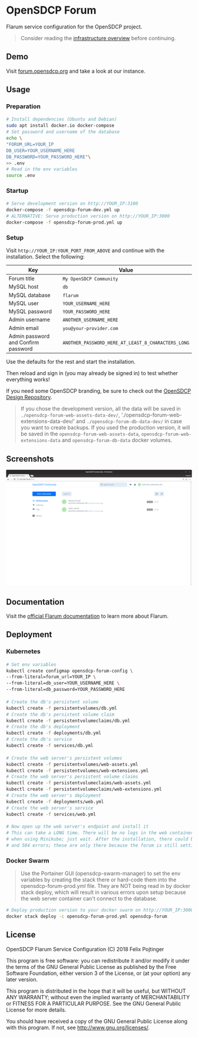 # OpenSDCP Forum

Flarum service configuration for the OpenSDCP project.

> Consider reading the [infrastructure overview](https://github.com/opensdcp/opensdcp-infrastructure#overview) before continuing.

## Demo

Visit [forum.opensdcp.org](https://forum.opensdcp.org/) and take a look at our instance.

## Usage

### Preparation

```bash
# Install dependencies (Ubuntu and Debian)
sudo apt install docker.io docker-compose
# Set password and username of the database
echo \
"FORUM_URL=YOUR_IP
DB_USER=YOUR_USERNAME_HERE
DB_PASSWORD=YOUR_PASSWORD_HERE"\
>> .env
# Read in the env variables
source .env
```

### Startup

```bash
# Serve development version on http://YOUR_IP:3100
docker-compose -f opensdcp-forum-dev.yml up
# ALTERNATIVE: Serve production version on http://YOUR_IP:3000
docker-compose -f opensdcp-forum-prod.yml up
```

### Setup

Visit `http://YOUR_IP:YOUR_PORT_FROM_ABOVE` and continue with the installation. Select the following:

| Key                                 | Value                                              |
| ----------------------------------- | -------------------------------------------------- |
| Forum title                         | `My OpenSDCP Community`                            |
| MySQL host                          | `db`                                               |
| MySQL database                      | `flarum`                                           |
| MySQL user                          | `YOUR_USERNAME_HERE`                               |
| MySQL password                      | `YOUR_PASSWORD_HERE`                               |
| Admin username                      | `ANOTHER_USERNAME_HERE`                            |
| Admin email                         | `you@your-provider.com`                            |
| Admin password and Confirm password | `ANOTHER_PASSWORD_HERE_AT_LEAST_8_CHARACTERS_LONG` |

Use the defaults for the rest and start the installation.

Then reload and sign in (you may already be signed in) to test whether everything works!

If you need some OpenSDCP branding, be sure to check out the [OpenSDCP Design Repository](https://github.com/opensdcp/opensdcp-design).

> If you chose the development version, all the data will be saved in `./opensdcp-forum-web-assets-data-dev/`, './opensdcp-forum-web-extensions-data-dev/' and `./opensdcp-forum-db-data-dev/` in case you want to create backups. If you used the production version, it will be saved in the `opensdcp-forum-web-assets-data`, `opensdcp-forum-web-extensions-data` and `opensdcp-forum-db-data` docker volumes.

## Screenshots

![Start page in Flarum instance](screenshots/startpage.png)

## Documentation

Visit the [official Flarum documentation](http://flarum.org/docs/) to learn more about Flarum.

## Deployment

### Kubernetes

```bash
# Set env variables
kubectl create configmap opensdcp-forum-config \
--from-literal=forum_url=YOUR_IP \
--from-literal=db_user=YOUR_USERNAME_HERE \
--from-literal=db_password=YOUR_PASSWORD_HERE

# Create the db's persistent volume
kubectl create -f persistentvolumes/db.yml
# Create the db's persistent volume claim
kubectl create -f persistentvolumeclaims/db.yml
# Create the db's deployment
kubectl create -f deployments/db.yml
# Create the db's service
kubectl create -f services/db.yml

# Create the web server's persistent volumes
kubectl create -f persistentvolumes/web-assets.yml
kubectl create -f persistentvolumes/web-extensions.yml
# Create the web server's persistent volume claims
kubectl create -f persistentvolumeclaims/web-assets.yml
kubectl create -f persistentvolumeclaims/web-extensions.yml
# Create the web server's deployment
kubectl create -f deployments/web.yml
# Create the web server's service
kubectl create -f services/web.yml

# Now open up the web server's endpoint and install it
# This can take a LONG time. There will be no logs in the web container at first, especially
# when using Minikube; just wait. After the installation, there could be temporary 500, 503
# and 504 errors; these are only there because the forum is still setting itself up. Just wait.
```

### Docker Swarm

> Use the Portainer GUI (opensdcp-swarm-manager) to set the env variables by creating the stack there or hard-code them into the opensdcp-forum-prod.yml file. They are NOT being read in by docker stack deploy, which will result in various errors upon setup because the web server container can't connect to the database.

```bash
# Deploy production version to your docker swarm on http://YOUR_IP:3000
docker stack deploy -c opensdcp-forum-prod.yml opensdcp-forum
```

## License

OpenSDCP Flarum Service Configuration (C) 2018 Felix Pojtinger

This program is free software: you can redistribute it and/or modify
it under the terms of the GNU General Public License as published by
the Free Software Foundation, either version 3 of the License, or
(at your option) any later version.

This program is distributed in the hope that it will be useful,
but WITHOUT ANY WARRANTY; without even the implied warranty of
MERCHANTABILITY or FITNESS FOR A PARTICULAR PURPOSE. See the
GNU General Public License for more details.

You should have received a copy of the GNU General Public License
along with this program. If not, see <http://www.gnu.org/licenses/>.
